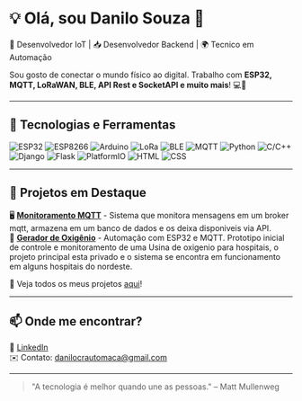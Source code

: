# 💡 Olá, sou Danilo Souza 👋

🚀 Desenvolvedor IoT | 📥 Desenvolvedor Backend | 🌍 Tecnico em Automação  

Sou gosto de conectar o mundo físico ao digital. Trabalho com **ESP32, MQTT, LoRaWAN, BLE, API Rest e SocketAPI e muito mais**! 💻📡  

---

## 🔧 Tecnologias e Ferramentas
![ESP32](https://img.shields.io/badge/ESP32-Blue?style=for-the-badge&logo=espressif)
![ESP8266](https://img.shields.io/badge/ESP8266-Orange?style=for-the-badge&logo=espressif)
![Arduino](https://img.shields.io/badge/Arduino-00979D?style=for-the-badge&logo=arduino&logoColor=white)
![LoRa](https://img.shields.io/badge/LoRa-0F9D58?style=for-the-badge&logo=semtech&logoColor=white)
![BLE](https://img.shields.io/badge/Bluetooth%20Low%20Energy-0082FC?style=for-the-badge&logo=bluetooth&logoColor=white)
![MQTT](https://img.shields.io/badge/MQTT-660066?style=for-the-badge&logo=mqtt&logoColor=white)
![Python](https://img.shields.io/badge/Python-3776AB?style=for-the-badge&logo=python&logoColor=white)
![C/C++](https://img.shields.io/badge/C%2B%2B-00599C?style=for-the-badge&logo=c%2B%2B&logoColor=white)
![Django](https://img.shields.io/badge/Django-092E20?style=for-the-badge&logo=django&logoColor=white)
![Flask](https://img.shields.io/badge/Flask-000000?style=for-the-badge&logo=flask&logoColor=white)
![PlatformIO](https://img.shields.io/badge/PlatformIO-FF6600?style=for-the-badge&logo=platformio&logoColor=white)
![HTML](https://img.shields.io/badge/HTML5-E34F26?style=for-the-badge&logo=html5&logoColor=white)
![CSS](https://img.shields.io/badge/CSS3-1572B6?style=for-the-badge&logo=css3&logoColor=white)


---

## 📌 Projetos em Destaque  
🖥️ **[Monitoramento MQTT](https://github.com/danilotec/sistema_mqtt)** - Sistema que monitora mensagens em um broker mqtt, armazena em um banco de dados e os deixa disponiveis via API.  
🌱 **[Gerador de Oxigênio](https://github.com/danilotec/air-generator)** - Automação com ESP32 e MQTT. Prototipo inicial de controle e monitoramento de uma Usina de oxigenio para hospitais, o projeto principal esta privado e o sistema se encontra em funcionamento em alguns hospitais do nordeste.  

🎯 Veja todos os meus projetos [aqui](https://github.com/danilotec?tab=repositories&q)!  

---

## 📫 Onde me encontrar?  
📎 [LinkedIn](https://www.linkedin.com/in/danilo-souza-516995240?utm_source=share&utm_campaign=share_via&utm_content=profile&utm_medium=android_app)   
✉️ Contato: danilocrautomaca@gmail.com  

---

> "A tecnologia é melhor quando une as pessoas." – Matt Mullenweg  
